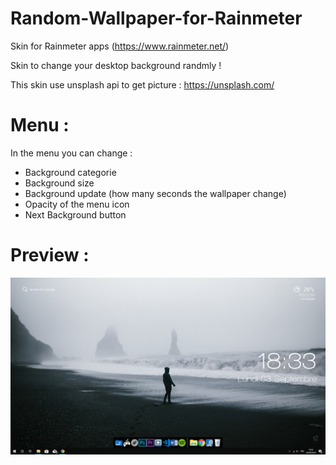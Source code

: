 # Random-Wallpaper-for-Rainmeter
Skin for Rainmeter apps (https://www.rainmeter.net/)

Skin to change your desktop background randmly !

This skin use unsplash api to get picture : https://unsplash.com/

# Menu :
In the menu you can change :
   - Background categorie
   - Background size
   - Background update (how many seconds the wallpaper change)
   - Opacity of the menu icon
   - Next Background button

# Preview :
![alt text](https://github.com/JonathanJourdan/Random-Wallpaper-for-Rainmeter/blob/master/Picture1.PNG)
